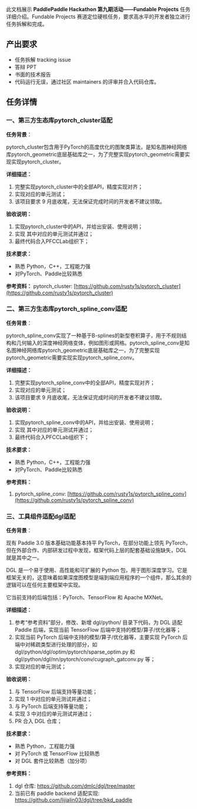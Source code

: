 此文档展示 **PaddlePaddle Hackathon 第九期活动——Fundable Projects** 任务详细介绍。Fundable Projects 赛道定位硬核任务，要求高水平的开发者独立进行任务拆解和完成。

## 产出要求

- 任务拆解 tracking issue
- 答辩 PPT
- 书面的技术报告
- 代码运行无误，通过社区 maintainers 的评审并合入代码仓库。

## 任务详情

### 一、第三方生态库pytorch_cluster适配

**任务背景**：

pytorch_cluster包含用于PyTorch的高度优化的图聚类算法，是知名图神经网络库pytorch_geometric底层基础库之一，为了完整实现pytorch_geometric需要实现实现pytorch_cluster。

**详细描述：**

1. 完整实现pytorch_cluster中的全部API，精度实现对齐；
2. 实现对应的单元测试；
3. 该项目要求 9 月底收尾，无法保证完成时间的开发者不建议领取。

**验收说明：**

1. 实现pytorch_cluster中的API，并给出安装、使用说明；
2. 实现 其中对应的单元测试并通过；
3. 最终代码合入PFCCLab组织下；

**技术要求：**

- 熟悉 Python，C++，工程能力强
- 对PyTorch、Paddle比较熟悉

**参考资料：** pytorch_cluster: [https://github.com/rusty1s/pytorch_cluster](https://github.com/rusty1s/pytorch_cluster)

### 二、第三方生态库pytorch_spline_conv适配

**任务背景**：

pytorch_spline_conv实现了一种基于B-splines的新型卷积算子，用于不规则结构和几何输入的深度神经网络变体，例如图形或网格。pytorch_spline_conv是知名图神经网络库pytorch_geometric底层基础库之一，为了完整实现pytorch_geometric需要实现实现pytorch_spline_conv。

**详细描述：**

1. 完整实现pytorch_spline_conv中的全部API，精度实现对齐；
2. 实现对应的单元测试；
3. 该项目要求 9 月底收尾，无法保证完成时间的开发者不建议领取。

**验收说明：**

1. 实现pytorch_spline_conv中的API，并给出安装、使用说明；
2. 实现 其中对应的单元测试并通过；
3. 最终代码合入PFCCLab组织下；

**技术要求：**

- 熟悉 Python，C++，工程能力强
- 对PyTorch、Paddle比较熟悉

**参考资料：**

1. pytorch_spline_conv: [https://github.com/rusty1s/pytorch_spline_conv](https://github.com/rusty1s/pytorch_spline_conv)

### 三、工具组件适配dgl适配

**任务背景**：

现有 Paddle 3.0 版本基础功能基本持平 PyTorch，在部分功能上领先 PyTorch，但在外部合作、内部研发过程中发现，框架代码上层的配套基础设施缺失，DGL 就是其中之一。

DGL 是一个易于使用、高性能和可扩展的 Python 包，用于图形深度学习。它是框架无关的，这意味着如果深度图模型是端到端应用程序的一个组件，那么其余的逻辑可以在任何主要框架中实现。

它当前支持的后端包括：PyTorch、TensorFlow 和 Apache MXNet。

**详细描述：**

1. 参考“参考资料”部分，修改、新增 dgl/python/ 目录下代码，为 DGL 适配 Paddle 后端，实现当前 TensorFlow 后端中支持的模型/算子/优化器等；
2. 实现当前 PyTorch 后端中支持的模型/算子/优化器等，主要实现 PyTorch 后端中对稀疏类型进行处理的部分，如dgl/python/dgl/optim/pytorch/sparse_optim.py 和 dgl/python/dgl/nn/pytorch/conv/cugraph_gatconv.py 等；
3. 实现对应的单元测试；

**验收说明：**

1. 与 TensorFlow 后端支持等量功能；
2. 实现 1 中对应的单元测试并通过；
3. 与 PyTorch 后端支持等量功能；
4. 实现 3 中对应的单元测试并通过；
5. PR 合入 DGL 仓库；

**技术要求：**

- 熟悉 Python，工程能力强
- 对 PyTorch 或 TensorFlow 比较熟悉
- 对 DGL 套件比较熟悉（加分项）

**参考资料：**

1. dgl 仓库: https://github.com/dmlc/dgl/tree/master
2. 当前已有 paddle backend 适配实现: https://github.com/lijialin03/dgl/tree/bkd_paddle
